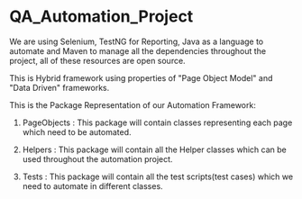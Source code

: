 # QA_Automation_Project

We are using Selenium, TestNG for Reporting, Java as a language to automate and Maven to manage all the dependencies throughout the project, all of these resources are open source.


This is Hybrid framework using properties of "Page Object Model" and "Data Driven" frameworks.


This is the Package Representation of our Automation Framework:

1. PageObjects : This package will contain classes representing each page which need to be automated.

2. Helpers : This package will contain all the Helper classes which can be used throughout the automation project.

3. Tests : This package will contain all the test scripts(test cases) which we need to automate in different classes.
